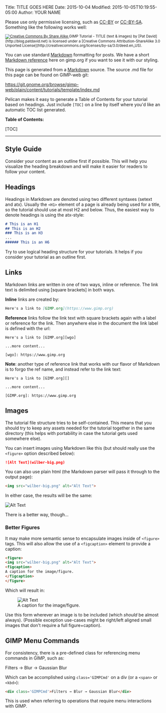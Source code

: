 Title: TITLE GOES HERE
Date: 2015-10-04
Modified: 2015-10-05T10:19:55-05:00
Author: YOUR NAME


Please use only permissive licensing, such as [CC-BY](http://creativecommons.org/licenses/by/4.0/) or [CC-BY-SA](http://creativecommons.org/licenses/by-sa/4.0/).
Something like the following works well:

<small>
<a href='http://creativecommons.org/licenses/by-sa/3.0/deed.en_US'>
<img class='cc-badge' src='https://i.creativecommons.org/l/by-sa/3.0/80x15.png' alt='Creative Commons By Share Alike'/>
</a>
<span xmlns:dct="http://purl.org/dc/terms/">GIMP Tutorial - TITLE (text & images)</span> by [Pat David](http://blog.patdavid.net) is licensed under a [Creative Commons Attribution-ShareAlike 3.0 Unported License](http://creativecommons.org/licenses/by-sa/3.0/deed.en_US).
</small>


You can use standard [Markdown][] formatting for posts.
We have a short [Markdown reference][] here on gimp.org if you want to see it with our styling.

[Markdown]: https://daringfireball.net/projects/markdown/syntax
[Markdown reference]: /about/meta/markdown.html

This page is generated from a [Markdown][] source.  The source .md file for this page can be found on GIMP-web git:

<https://git.gnome.org/browse/gimp-web/plain/content/tutorials/template/index.md>

Pelican makes it easy to generate a Table of Contents for your tutorial based on headings.
Just include `[TOC]` on a line by itself where you'd like an automatic TOC list generated.

**Table of Contents:**

[TOC]

---


## Style Guide
Consider your content as an outline first if possible.  This will help you visualize the heading breakdown and will make it easier for readers to follow your content.


## Headings
Headings in Markdown are denoted using two different syntaxes (setext and atx).
Usually the `<H1>` element of a page is already being used for a title, so the tutorial should use at most H2 and below.
Thus, the easiest way to denote headings is using the atx-style:

```markdown
# This is an H1
## This is an H2
### This is an H3
...
###### This is an H6
```

Try to use logical heading structure for your tutorials.
It helps if you consider your tutorial as an outline first.


## Links
Markdown links are written in one of two ways, inline or reference.
The link text is delimited using [square brackets] in both ways.

**Inline** links are created by:

```markdown
Here's a link to [GIMP.org](https://www.gimp.org)
```

**Reference** links follow the link text with square brackets again with a label or reference for the link.  Then anywhere else in the document the link label is defined with the url:


```
Here's a link to [GIMP.org][wgo]

...more content...

[wgo]: https://www.gimp.org
```

**Note**: another type of reference link that works with our flavor of Markdown is to forgo the ref name, and instead refer to the link text:

```
Here's a link to [GIMP.org][]

...more content...

[GIMP.org]: https://www.gimp.org
```


## Images
The tutorial file structure tries to be self-contained.  This means that you should try to keep any assets needed for the tutorial together in the same directory (this helps with portability in case the tutorial gets used somewhere else).

You can insert images using Markdown like this (but should really use the `<figure>` option
described below):

```markdown
![Alt Text](wilber-big.png)
```

You can also use plain html (the Markdown parser will pass it through to the output page):

```html
<img src="wilber-big.png" alt="Alt Text">
```

In either case, the results will be the same:

![Alt Text]({filename}wilber-big.png)

There is a better way, though...


### Better Figures
It may make more semantic sense to encapsulate images inside of `<figure>` tags.
This will also allow the use of a `<figcaption>` element to provide a caption:

```html
<figure>
<img src="wilber-big.png" alt="Alt Text">
<figcaption>
A caption for the image/figure.
</figcaption>
</figure>
```

Which will result in:

<figure>
<img src="{filename}wilber-big.png" alt="Alt Text">
<figcaption>
A caption for the image/figure.
</figcaption>
</figure>

Use this form wherever an image is to be included (which _should_ be almost always).
(Possible exception use-cases might be right/left aligned small images that don't require a full figure+caption).


## GIMP Menu Commands
For consistency, there is a pre-defined class for referencing menu commands in GIMP, such as:

<div class='GIMPCmd'>Filters → Blur → Gaussian Blur</div>

Which can be accomplished using `class='GIMPCmd'` on a div (or a `<span>` or `<kbd>`):

```html
<div class='GIMPCmd'>Filters → Blur → Gaussian Blur</div>
```

This is used when referring to operations that require menu interactions with GIMP.
